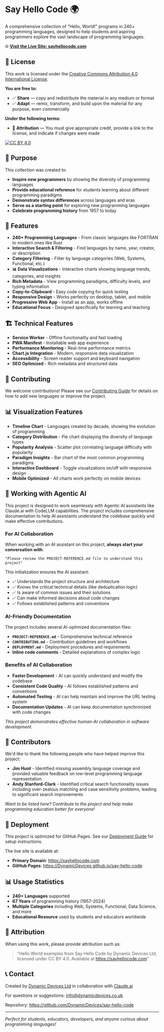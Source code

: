 # Say Hello Code 🌍

A comprehensive collection of "Hello, World!" programs in 240+ programming languages, designed to help students and aspiring programmers explore the vast landscape of programming languages.

🌐 **[Visit the Live Site: sayhellocode.com](https://sayhellocode.com)**

## 📄 License

This work is licensed under the [Creative Commons Attribution 4.0 International License](https://creativecommons.org/licenses/by/4.0/).

**You are free to:**
- ✅ **Share** — copy and redistribute the material in any medium or format
- ✅ **Adapt** — remix, transform, and build upon the material for any purpose, even commercially

**Under the following terms:**
- 📝 **Attribution** — You must give appropriate credit, provide a link to the license, and indicate if changes were made

[![CC BY 4.0](https://licensebuttons.net/l/by/4.0/88x31.png)](https://creativecommons.org/licenses/by/4.0/)

## 🎯 Purpose

This collection was created to:

- **Inspire new programmers** by showing the diversity of programming languages
- **Provide educational reference** for students learning about different programming paradigms
- **Demonstrate syntax differences** across languages and eras
- **Serve as a starting point** for exploring new programming languages
- **Celebrate programming history** from 1957 to today

## 🚀 Features

- **240+ Programming Languages** - From classic languages like FORTRAN to modern ones like Rust
- **Interactive Search & Filtering** - Find languages by name, year, creator, or description
- **Category Filtering** - Filter by language categories (Web, Systems, Functional, etc.)
- **📊 Data Visualizations** - Interactive charts showing language trends, categories, and insights
- **Rich Metadata** - View programming paradigms, difficulty levels, and typing information
- **Copy-to-Clipboard** - Easy code copying for quick testing
- **Responsive Design** - Works perfectly on desktop, tablet, and mobile
- **Progressive Web App** - Install as an app, works offline
- **Educational Focus** - Designed specifically for learning and teaching

## 🏗️ Technical Features

- **Service Worker** - Offline functionality and fast loading
- **PWA Manifest** - Installable web app experience
- **Performance Monitoring** - Real-time performance metrics
- **Chart.js Integration** - Modern, responsive data visualization
- **Accessibility** - Screen reader support and keyboard navigation
- **SEO Optimized** - Rich metadata and structured data

## 🤝 Contributing

We welcome contributions! Please see our [Contributing Guide](CONTRIBUTING.md) for details on how to add new languages or improve the project.

## 📊 Visualization Features

- **Timeline Chart** - Languages created by decade, showing the evolution of programming
- **Category Distribution** - Pie chart displaying the diversity of language types
- **Popularity Analysis** - Scatter plot correlating language difficulty with popularity
- **Paradigm Insights** - Bar chart of the most common programming paradigms
- **Interactive Dashboard** - Toggle visualizations on/off with responsive design
- **Mobile Optimized** - All charts work perfectly on mobile devices

## 🤖 Working with Agentic AI

This project is designed to work seamlessly with Agentic AI assistants like Claude.ai with CodeLLM capabilities. The project includes comprehensive documentation to help AI assistants understand the codebase quickly and make effective contributions.

### For AI Collaboration

When working with an AI assistant on this project, **always start your conversation with**:

```
"Please review the PROJECT-REFERENCE.md file to understand this project"
```

This initialization ensures the AI assistant:
- ✅ Understands the project structure and architecture
- ✅ Knows the critical technical details (like deduplication logic)
- ✅ Is aware of common issues and their solutions
- ✅ Can make informed decisions about code changes
- ✅ Follows established patterns and conventions

### AI-Friendly Documentation

The project includes several AI-optimized documentation files:
- **`PROJECT-REFERENCE.md`** - Comprehensive technical reference
- **`CONTRIBUTING.md`** - Contribution guidelines and workflows
- **`DEPLOYMENT.md`** - Deployment procedures and requirements
- **Inline code comments** - Detailed explanations of complex logic

### Benefits of AI Collaboration

- **Faster Development** - AI can quickly understand and modify the codebase
- **Consistent Code Quality** - AI follows established patterns and conventions
- **Automated Testing** - AI can help maintain and improve the URL testing system
- **Documentation Updates** - AI can keep documentation synchronized with code changes

*This project demonstrates effective human-AI collaboration in software development.*

## 👥 Contributors

We'd like to thank the following people who have helped improve this project:

- **Jim Hunt** - Identified missing assembly language coverage and provided valuable feedback on low-level programming language representation
- **Andy Stanford-Clark** - Identified critical search functionality issues including over-zealous matching and case sensitivity problems, leading to significant search improvements

*Want to be listed here? Contribute to the project and help make programming education better for everyone!*

## 🚀 Deployment

This project is optimized for GitHub Pages. See our [Deployment Guide](DEPLOYMENT.md) for setup instructions.

The live site is available at:
- **Primary Domain**: https://sayhellocode.com
- **GitHub Pages**: https://DynamicDevices.github.io/say-hello-code

## 📊 Usage Statistics

- **240+ Languages** supported
- **67 Years** of programming history (1957-2024)
- **Multiple Categories** including Web, Systems, Functional, Data Science, and more
- **Educational Resource** used by students and educators worldwide

## 🙏 Attribution

When using this work, please provide attribution such as:

> "Hello World examples from Say Hello Code by Dynamic Devices Ltd, licensed under CC BY 4.0. Available at https://sayhellocode.com"

## 📞 Contact

Created by [Dynamic Devices Ltd](https://www.dynamicdevices.co.uk) in collaboration with [Claude.ai](https://claude.ai)

For questions or suggestions: [info@dynamicdevices.co.uk](mailto:info@dynamicdevices.co.uk)

Repository: https://github.com/DynamicDevices/say-hello-code

---

*Perfect for students, educators, developers, and anyone curious about programming languages!*